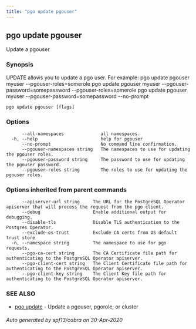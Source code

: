 ```yaml
---
title: "pgo update pgouser"
---
```

## pgo update pgouser

Update a pgouser

### Synopsis

UPDATE allows you to update a pgo user. For example:
		pgo update pgouser myuser --pgouser-roles=somerole
		pgo update pgouser myuser --pgouser-password=somepassword --pgouser-roles=somerole
		pgo update pgouser myuser --pgouser-password=somepassword --no-prompt

```
pgo update pgouser [flags]
```

### Options

```
      --all-namespaces              all namespaces.
  -h, --help                        help for pgouser
      --no-prompt                   No command line confirmation.
      --pgouser-namespaces string   The namespaces to use for updating the pgouser roles.
      --pgouser-password string     The password to use for updating the pgouser password.
      --pgouser-roles string        The roles to use for updating the pgouser roles.
```

### Options inherited from parent commands

```
      --apiserver-url string     The URL for the PostgreSQL Operator apiserver that will process the request from the pgo client.
      --debug                    Enable additional output for debugging.
      --disable-tls              Disable TLS authentication to the Postgres Operator.
      --exclude-os-trust         Exclude CA certs from OS default trust store
  -n, --namespace string         The namespace to use for pgo requests.
      --pgo-ca-cert string       The CA Certificate file path for authenticating to the PostgreSQL Operator apiserver.
      --pgo-client-cert string   The Client Certificate file path for authenticating to the PostgreSQL Operator apiserver.
      --pgo-client-key string    The Client Key file path for authenticating to the PostgreSQL Operator apiserver.
```

### SEE ALSO

* [pgo update](/pgo-client/reference/pgo_update/)	 - Update a pgouser, pgorole, or cluster

###### Auto generated by spf13/cobra on 30-Apr-2020
